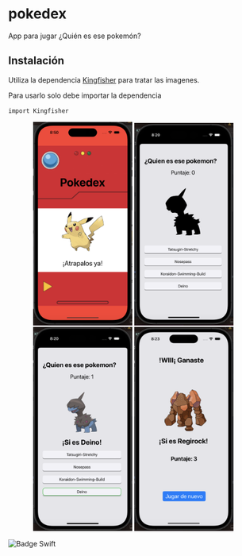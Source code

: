 # pokedex
App para jugar ¿Quién es ese pokemón?

## Instalación

Utiliza la dependencia [Kingfisher](https://swiftpackageindex.com/onevcat/Kingfisher) para tratar las imagenes.

Para usarlo solo debe importar la dependencia
```bash
import Kingfisher
```

<p align="center">
	<img src="pantallas/Pantalla_0.png" width="200"/>
	<img src="pantallas/Pantalla_1.png" width="200"/>
	<img src="pantallas/Pantalla_2.png" width="200"/>
	<img src="pantallas/Pantalla_3.png" width="200"/>
</p>


![Badge Swift](https://img.shields.io/badge/Swift%20-F05138)